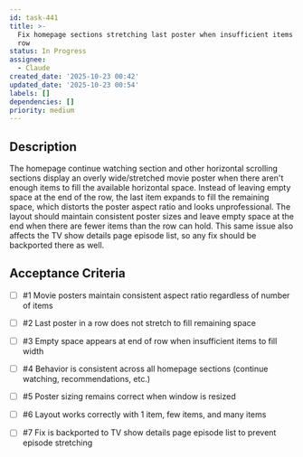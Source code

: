 ```yaml
---
id: task-441
title: >-
  Fix homepage sections stretching last poster when insufficient items to fill
  row
status: In Progress
assignee:
  - Claude
created_date: '2025-10-23 00:42'
updated_date: '2025-10-23 00:54'
labels: []
dependencies: []
priority: medium
---
```


## Description

<!-- SECTION:DESCRIPTION:BEGIN -->
The homepage continue watching section and other horizontal scrolling sections display an overly wide/stretched movie poster when there aren't enough items to fill the available horizontal space. Instead of leaving empty space at the end of the row, the last item expands to fill the remaining space, which distorts the poster aspect ratio and looks unprofessional. The layout should maintain consistent poster sizes and leave empty space at the end when there are fewer items than the row can hold. This same issue also affects the TV show details page episode list, so any fix should be backported there as well.
<!-- SECTION:DESCRIPTION:END -->

## Acceptance Criteria
<!-- AC:BEGIN -->
- [ ] #1 Movie posters maintain consistent aspect ratio regardless of number of items
- [ ] #2 Last poster in a row does not stretch to fill remaining space
- [ ] #3 Empty space appears at end of row when insufficient items to fill width
- [ ] #4 Behavior is consistent across all homepage sections (continue watching, recommendations, etc.)
- [ ] #5 Poster sizing remains correct when window is resized
- [ ] #6 Layout works correctly with 1 item, few items, and many items

- [ ] #7 Fix is backported to TV show details page episode list to prevent episode stretching
<!-- AC:END -->
